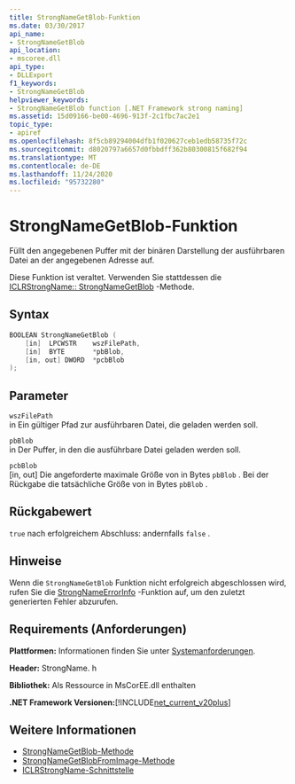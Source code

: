 ```yaml
---
title: StrongNameGetBlob-Funktion
ms.date: 03/30/2017
api_name:
- StrongNameGetBlob
api_location:
- mscoree.dll
api_type:
- DLLExport
f1_keywords:
- StrongNameGetBlob
helpviewer_keywords:
- StrongNameGetBlob function [.NET Framework strong naming]
ms.assetid: 15d09166-be00-4696-913f-2c1fbc7ac2e1
topic_type:
- apiref
ms.openlocfilehash: 8f5cb89294004dfb1f020627ceb1edb58735f72c
ms.sourcegitcommit: d8020797a6657d0fbbdff362b80300815f682f94
ms.translationtype: MT
ms.contentlocale: de-DE
ms.lasthandoff: 11/24/2020
ms.locfileid: "95732280"
---
```

# <a name="strongnamegetblob-function"></a>StrongNameGetBlob-Funktion

Füllt den angegebenen Puffer mit der binären Darstellung der ausführbaren Datei an der angegebenen Adresse auf.  
  
 Diese Funktion ist veraltet. Verwenden Sie stattdessen die [ICLRStrongName:: StrongNameGetBlob](../hosting/iclrstrongname-strongnamegetblob-method.md) -Methode.  
  
## <a name="syntax"></a>Syntax  
  
```cpp  
BOOLEAN StrongNameGetBlob (  
    [in]  LPCWSTR    wszFilePath,  
    [in]  BYTE       *pbBlob,  
    [in, out] DWORD  *pcbBlob  
);  
```  
  
## <a name="parameters"></a>Parameter  

 `wszFilePath`  
 in Ein gültiger Pfad zur ausführbaren Datei, die geladen werden soll.  
  
 `pbBlob`  
 in Der Puffer, in den die ausführbare Datei geladen werden soll.  
  
 `pcbBlob`  
 [in, out] Die angeforderte maximale Größe von in Bytes `pbBlob` . Bei der Rückgabe die tatsächliche Größe von in Bytes `pbBlob` .  
  
## <a name="return-value"></a>Rückgabewert  

 `true` nach erfolgreichem Abschluss: andernfalls `false` .  
  
## <a name="remarks"></a>Hinweise  

 Wenn die `StrongNameGetBlob` Funktion nicht erfolgreich abgeschlossen wird, rufen Sie die [StrongNameErrorInfo](strongnameerrorinfo-function.md) -Funktion auf, um den zuletzt generierten Fehler abzurufen.  
  
## <a name="requirements"></a>Requirements (Anforderungen)  

 **Plattformen:** Informationen finden Sie unter [Systemanforderungen](../../get-started/system-requirements.md).  
  
 **Header:** StrongName. h  
  
 **Bibliothek:** Als Ressource in MsCorEE.dll enthalten  
  
 **.NET Framework Versionen:**[!INCLUDE[net_current_v20plus](../../../../includes/net-current-v20plus-md.md)]  
  
## <a name="see-also"></a>Weitere Informationen

- [StrongNameGetBlob-Methode](../hosting/iclrstrongname-strongnamegetblob-method.md)
- [StrongNameGetBlobFromImage-Methode](../hosting/iclrstrongname-strongnamegetblobfromimage-method.md)
- [ICLRStrongName-Schnittstelle](../hosting/iclrstrongname-interface.md)
